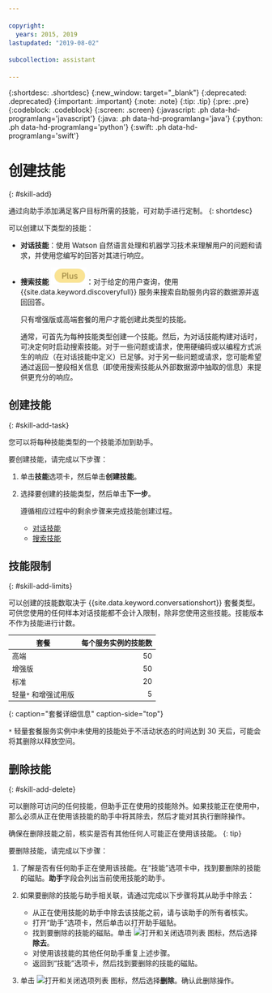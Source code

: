 ```yaml
---

copyright:
  years: 2015, 2019
lastupdated: "2019-08-02"

subcollection: assistant

---
```


{:shortdesc: .shortdesc}
{:new_window: target="_blank"}
{:deprecated: .deprecated}
{:important: .important}
{:note: .note}
{:tip: .tip}
{:pre: .pre}
{:codeblock: .codeblock}
{:screen: .screen}
{:javascript: .ph data-hd-programlang='javascript'}
{:java: .ph data-hd-programlang='java'}
{:python: .ph data-hd-programlang='python'}
{:swift: .ph data-hd-programlang='swift'}

# 创建技能
{: #skill-add}

通过向助手添加满足客户目标所需的技能，可对助手进行定制。
{: shortdesc}

可以创建以下类型的技能：

- **对话技能**：使用 Watson 自然语言处理和机器学习技术来理解用户的问题和请求，并使用您编写的回答对其进行响应。

- **搜索技能** ![仅限增强版或高端套餐](images/plus.png)：对于给定的用户查询，使用 {{site.data.keyword.discoveryfull}} 服务来搜索自助服务内容的数据源并返回回答。

  只有增强版或高端套餐的用户才能创建此类型的技能。
  
  通常，可首先为每种技能类型创建一个技能。然后，为对话技能构建对话时，可决定何时启动搜索技能。对于一些问题或请求，使用硬编码或以编程方式派生的响应（在对话技能中定义）已足够。对于另一些问题或请求，您可能希望通过返回一整段相关信息（即使用搜索技能从外部数据源中抽取的信息）来提供更充分的响应。

## 创建技能
{: #skill-add-task}

您可以将每种技能类型的一个技能添加到助手。

要创建技能，请完成以下步骤：

1.  单击**技能**选项卡，然后单击**创建技能**。

1.  选择要创建的技能类型，然后单击**下一步**。

    遵循相应过程中的剩余步骤来完成技能创建过程。

      - [对话技能](/docs/services/assistant?topic=assistant-skill-dialog-add)
      - [搜索技能](/docs/services/assistant?topic=assistant-skill-search-add)

## 技能限制
{: #skill-add-limits}

可以创建的技能数取决于 {{site.data.keyword.conversationshort}} 套餐类型。可供您使用的任何样本对话技能都不会计入限制，除非您使用这些技能。技能版本不作为技能进行计数。

|套餐|每个服务实例的技能数|
|------------------|----------------------------:|
|高端          |50|
|增强版            |50|
|标准                                 |20                            |
|轻量`*` 和增强试用版|5 |
{: caption="套餐详细信息" caption-side="top"}

`*` 轻量套餐服务实例中未使用的技能处于不活动状态的时间达到 30 天后，可能会将其删除以释放空间。

## 删除技能
{: #skill-add-delete}

可以删除可访问的任何技能，但助手正在使用的技能除外。如果技能正在使用中，那么必须从正在使用该技能的助手中将其除去，然后才能对其执行删除操作。

确保在删除技能之前，核实是否有其他任何人可能正在使用该技能。
{: tip}

要删除技能，请完成以下步骤：

1.  了解是否有任何助手正在使用该技能。在“技能”选项卡中，找到要删除的技能的磁贴。**助手**字段会列出当前使用技能的助手。

1.  如果要删除的技能与助手相关联，请通过完成以下步骤将其从助手中除去：

    - 从正在使用技能的助手中除去该技能之前，请与该助手的所有者核实。
    - 打开“助手”选项卡，然后单击以打开助手磁贴。
    - 找到要删除的技能的磁贴。单击 ![打开和关闭选项列表](images/kabob-beta.png) 图标，然后选择**除去**。
    - 对使用该技能的其他任何助手重复上述步骤。
    - 返回到“技能”选项卡，然后找到要删除的技能的磁贴。

1.  单击 ![打开和关闭选项列表](images/kabob-beta.png) 图标，然后选择**删除**。确认此删除操作。
